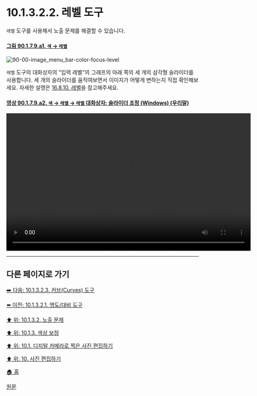 # 10.1.3.2.2. 레벨 도구
`레벨` 도구를 사용해서 노출 문제를 해결할 수 있습니다.

<a id="90-01-07-09-a1"></a>

#### [그림 90.1.7.9.a1. `색` → `레벨`](./90-01-07-09-levels.md#90-01-07-09-a1)
![90-00-image_menu_bar-color-focus-level](https://github.com/wonder13662/gimp/assets/15767104/6b7630bd-f3bd-4c29-959d-98611857918d)

`레벨` 도구의 대화상자의 "입력 레벨"의 그래프의 아래 쪽의 세 개의 삼각형 슬라이더를 사용합니다. 세 개의 슬라이더를 움직여보면서 이미지가 어떻게 변하는지 직접 확인해보세요. 자세한 설명은 [16.8.10. 레벨](./16-08-10-levels.md)을 참고해주세요.

<a id="90-01-07-09-a2"></a>

#### [영상 90.1.7.9.a2. `색` → `레벨` → `레벨` 대화상자: 슬라이더 조정 (Windows) (우리말)](./90-01-07-09-levels.md#90-01-07-09-a2)
<video controls="controls" width="640" height="360" src="https://github.com/wonder13662/gimp/assets/15767104/10213bb2-5c80-4ebd-8964-c6128ad89c3e"></video>

***

## 다른 페이지로 가기

[➡️ 다음: 10.1.3.2.3. 커브(Curves) 도구](./10-01-03-02-03-curve.md)

[⬅️ 이전: 10.1.3.2.1. 명도/대비 도구](./10-01-03-02-01-brightness_contrast.md)

[⬆️ 위: 10.1.3.2. 노출 문제](./10-01-03-02-00-exposure_problems.md)

[⬆️ 위: 10.1.3. 색상 보정](./10-01-03-00-improving_colors.md)

[⬆️ 위: 10.1. 디지털 카메라로 찍은 사진 편집하기](./10-01-00-working-with-digital-camera-photos.md)

[⬆️ 위: 10. 사진 편집하기](./10-00-enhancing-photographs.md)

[🏠 홈](./00-home.md)

[원문](https://docs.gimp.org/2.10/ko/gimp-imaging-photos.html#gimp-using-photography-colors)